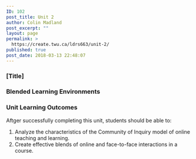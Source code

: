 ```yaml
---
ID: 102
post_title: Unit 2
author: Colin Madland
post_excerpt: ""
layout: page
permalink: >
  https://create.twu.ca/ldrs663/unit-2/
published: true
post_date: 2018-03-13 22:48:07
---
```

### [Title]

### Blended Learning Environments

### Unit Learning Outcomes
Aftger successfully completing this unit, students should be able to:
1. Analyze the characteristics of the Community of Inquiry model of online teaching and learning.
2. Create effective blends of online and face-to-face interactions in a course.